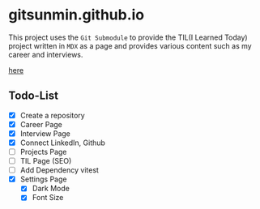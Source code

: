 # gitsunmin.github.io

This project uses the `Git Submodule` to provide the TIL(I Learned Today) project written in `MDX` as a page and provides various content such as my career and interviews.

[here](https://gitsunmin.github.io/)


## Todo-List

- [x] Create a repository
- [x] Career Page
- [x] Interview Page
- [x] Connect LinkedIn, Github
- [ ] Projects Page
- [ ] TIL Page (SEO)
- [ ] Add Dependency vitest
- [x] Settings Page
  - [x] Dark Mode
  - [x] Font Size